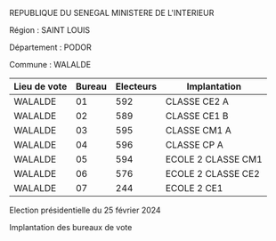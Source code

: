 REPUBLIQUE DU SENEGAL MINISTERE DE L'INTERIEUR

Région : SAINT LOUIS

Département : PODOR

Commune : WALALDE

| Lieu de vote | Bureau | Electeurs | Implantation |
| - | - | - | - |
| WALALDE | 01 | 592 | CLASSE CE2 A |
| WALALDE | 02 | 589 | CLASSE CE1 B |
| WALALDE | 03 | 595 | CLASSE CM1 A |
| WALALDE | 04 | 596 | CLASSE CP A |
| WALALDE | 05 | 594 | ECOLE 2 CLASSE CM1 |
| WALALDE | 06 | 576 | ECOLE 2 CLASSE CE2 |
| WALALDE | 07 | 244 | ECOLE 2 CE1 |

<!-- PageNumber="32/32" -->

Election présidentielle du 25 février 2024

Implantation des bureaux de vote
